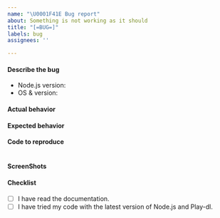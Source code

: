 ```yaml
---
name: "\U0001F41E Bug report"
about: Something is not working as it should
title: "[=BUG=]"
labels: bug
assignees: ''

---
```


#### Describe the bug

 - Node.js version: 
 - OS & version: 

<!-- A clear and concise description of what the bug is. -->

#### Actual behavior

<!-- Actual behavior -->

#### Expected behavior

<!-- Expected behavior --> 

#### Code to reproduce

```js

```

#### ScreenShots
<!-- If possible, add screen shots of the problem here. -->

#### Checklist

- [ ] I have read the documentation.
- [ ] I have tried my code with the latest version of Node.js and Play-dl.
